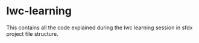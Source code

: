 # lwc-learning

This contains all the code explained during the lwc learning session in sfdx project file structure.
